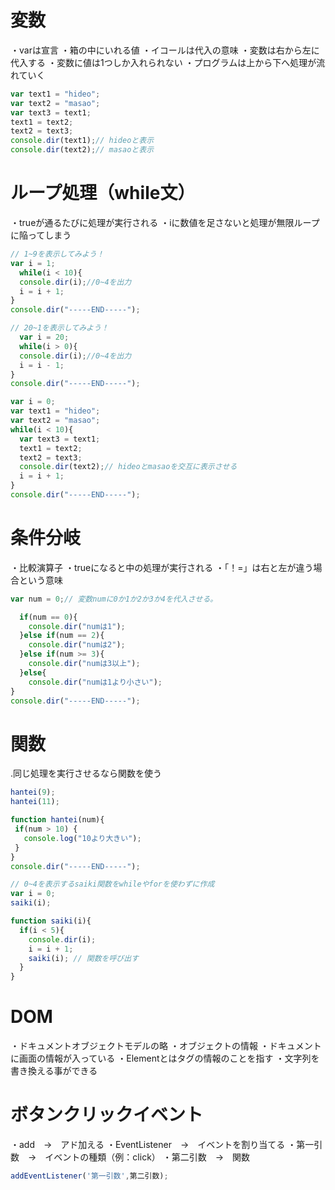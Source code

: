 # 変数
・varは宣言
・箱の中にいれる値
・イコールは代入の意味
・変数は右から左に代入する
・変数に値は1つしか入れられない
・プログラムは上から下へ処理が流れていく

```javascript
var text1 = "hideo";
var text2 = "masao";
var text3 = text1;
text1 = text2;
text2 = text3;
console.dir(text1);// hideoと表示
console.dir(text2);// masaoと表示
```


# ループ処理（while文）
・trueが通るたびに処理が実行される
・iに数値を足さないと処理が無限ループに陥ってしまう

```javascript
// 1~9を表示してみよう！
var i = 1;
  while(i < 10){
  console.dir(i);//0~4を出力
  i = i + 1;
} 
console.dir("-----END-----");
```

```javascript
// 20~1を表示してみよう！
  var i = 20;
  while(i > 0){
  console.dir(i);//0~4を出力
  i = i - 1;
} 
console.dir("-----END-----");
```

```javascript
var i = 0;
var text1 = "hideo";
var text2 = "masao";
while(i < 10){
  var text3 = text1;
  text1 = text2;
  text2 = text3;
  console.dir(text2);// hideoとmasaoを交互に表示させる
  i = i + 1;
} 
console.dir("-----END-----");
```



# 条件分岐
・比較演算子
・trueになると中の処理が実行される
・「！=」は右と左が違う場合という意味

```javascript
var num = 0;// 変数numに0か1か2か3か4を代入させる。

  if(num == 0){
    console.dir("numは1");
  }else if(num == 2){
    console.dir("numは2");
  }else if(num >= 3){
    console.dir("numは3以上");
  }else{
    console.dir("numは1より小さい");
}
console.dir("-----END-----");
```



# 関数
.同じ処理を実行させるなら関数を使う

```javascript
hantei(9);
hantei(11);

function hantei(num){
 if(num > 10) {
   console.log("10より大きい");
 }   
}     
console.dir("-----END-----"); 
```

```javascript
// 0~4を表示するsaiki関数をwhileやforを使わずに作成
var i = 0;
saiki(i);

function saiki(i){
  if(i < 5){
    console.dir(i);
    i = i + 1;
    saiki(i); // 関数を呼び出す
  }
}
```



# DOM
・ドキュメントオブジェクトモデルの略
・オブジェクトの情報
・ドキュメントに画面の情報が入っている
・Elementとはタグの情報のことを指す
・文字列を書き換える事ができる



# ボタンクリックイベント
・add　→　アド加える
・EventListener　→　イベントを割り当てる
・第一引数　→　イベントの種類（例：click）
・第二引数　→　関数

```javascript
addEventListener('第一引数',第二引数);
```

